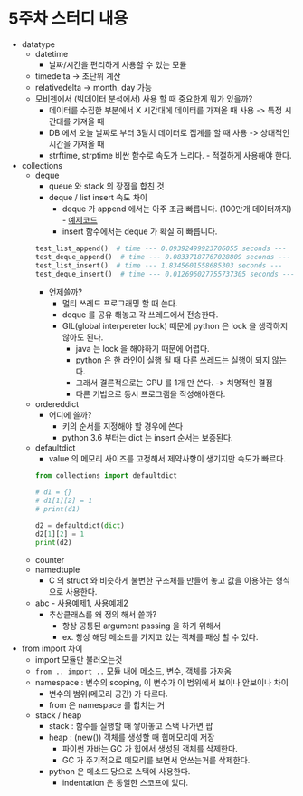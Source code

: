# 5주차 스터디 내용

- datatype
    - datetime
        - 날짜/시간을 편리하게 사용할 수 있는 모듈
    - timedelta -> 초단위 계산
    - relativedelta -> month, day 가능
    - 모비젠에서 (빅데이터 분석에서) 사용 할 때 중요한게 뭐가 있을까?
        - 데이터를 수집한 부분에서 X 시간대에 데이터를 가져올 때 사용 -> 특정 시간대를 가져올 때
        - DB 에서 오늘 날짜로 부터 3달치 데이터로 집계를 할 때 사용 -> 상대적인 시간을 가져올 때
        - strftime, strptime 비싼 함수로 속도가 느리다. - 적절하게 사용해야 한다.
- collections
    - deque
        - queue 와 stack 의 장점을 합친 것
        - deque / list insert 속도 차이
            - deque 가 append 에서는 아주 조금 빠릅니다. (100만개 데이터까지) - [예제코드](script/deque_performance.py)
            - insert 함수에서는 deque 가 확실 히 빠릅니다.
        ```python
        test_list_append()  # time --- 0.09392499923706055 seconds ---
        test_deque_append()  # time --- 0.08337187767028809 seconds ---
        test_list_insert()  # time --- 1.8345601558685303 seconds ---
        test_deque_insert()  # time --- 0.012696027755737305 seconds ---
        ```
        - 언제쓸까?
            - 멀티 쓰레드 프로그래밍 할 때 쓴다.
            - deque 를 공유 해놓고 각 쓰레드에서 전송한다.
            - GIL(global interpereter lock) 때문에 python 은 lock 을 생각하지 않아도 된다.
                - java 는 lock 을 해야하기 때문에 어렵다.
                - python 은 한 라인이 실행 될 때 다른 쓰레드는 실행이 되지 않는다.
                - 그래서 결론적으로는 CPU 를 1개 만 쓴다. -> 치명적인 결점
                - 다른 기법으로 동시 프로그램을 작성해야한다.
    - ordereddict
        - 어디에 쓸까?
            - 키의 순서를 지정해야 할 경우에 쓴다
            - python 3.6 부터는 dict 는 insert 순서는 보증된다.
    - defaultdict
        - value 의 메모리 사이즈를 고정해서 제약사항이 생기지만 속도가 빠르다.
        ```python
        from collections import defaultdict
        
        # d1 = {}
        # d1[1][2] = 1
        # print(d1)
        
        d2 = defaultdict(dict)
        d2[1][2] = 1
        print(d2)
        ```
    - counter
    - namedtuple
        - C 의 struct 와 비슷하게 불변한 구조체를 만들어 놓고 값을 이용하는 형식으로 사용한다.
    - abc - [사용예제1](./script/abc_example.py), [사용예제2](./script/abc_of_collections_example.py)
        - 추상클래스를 왜 정의 해서 쓸까?
            - 항상 공통된 argument passing 을 하기 위해서
            - ex. 항상 해당 메소드를 가지고 있는 객체를 패싱 할 수 있다.
- from import 차이
    - import 모듈만 불러오는것
    - `from .. import ..` 모듈 내에 메소드, 변수, 객체를 가져옴
    - namespace : 변수의 scoping, 이 변수가 이 범위에서 보이나 안보이나 차이
        - 변수의 범위(메모리 공간) 가 다르다.
        - from 은 namespace 를 합치는 거
    - stack / heap
        - stack : 함수를 실행할 때 쌓아놓고 스택 나가면 팝
        - heap : (new()) 객체를 생성할 때 힙메모리에 저장
            - 파이썬 자바는 GC 가 힙에서 생성된 객체를 삭제한다.
            - GC 가 주기적으로 메모리를 보면서 안쓰는거를 삭제한다.
        - python 은 메소드 당으로 스택에 사용한다.
            - indentation 은 동일한 스코프에 있다.
